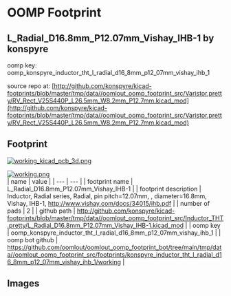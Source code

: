 # OOMP Footprint  
## L_Radial_D16.8mm_P12.07mm_Vishay_IHB-1  by konspyre  
  
oomp key: oomp_konspyre_inductor_tht_l_radial_d16_8mm_p12_07mm_vishay_ihb_1  
  
source repo at: [http://github.com/konspyre/kicad-footprints/blob/master/tmp/data//oomlout_oomp_footprint_src/Varistor.pretty/RV_Rect_V25S440P_L26.5mm_W8.2mm_P12.7mm.kicad_mod](http://github.com/konspyre/kicad-footprints/blob/master/tmp/data//oomlout_oomp_footprint_src/Varistor.pretty/RV_Rect_V25S440P_L26.5mm_W8.2mm_P12.7mm.kicad_mod)  
## Footprint  
  
[![working_kicad_pcb_3d.png](working_kicad_pcb_3d_600.png)](working_kicad_pcb_3d.png)  
  
[![working.png](working_600.png)](working.png)  
| name | value | 
| --- | --- | 
| footprint name | L_Radial_D16.8mm_P12.07mm_Vishay_IHB-1 | 
| footprint description | Inductor, Radial series, Radial, pin pitch=12.07mm, , diameter=16.8mm, Vishay, IHB-1, http://www.vishay.com/docs/34015/ihb.pdf | 
| number of pads | 2 | 
| github path | http://github.com/konspyre/kicad-footprints/blob/master/tmp/data//oomlout_oomp_footprint_src/Inductor_THT.pretty/L_Radial_D16.8mm_P12.07mm_Vishay_IHB-1.kicad_mod | 
| oomp key | oomp_konspyre_inductor_tht_l_radial_d16_8mm_p12_07mm_vishay_ihb_1 | 
| oomp bot github | https://github.com/oomlout/oomlout_oomp_footprint_bot/tree/main/tmp/data//oomlout_oomp_footprint_src/footprints/konspyre_inductor_tht_l_radial_d16_8mm_p12_07mm_vishay_ihb_1/working | 
## Images  
